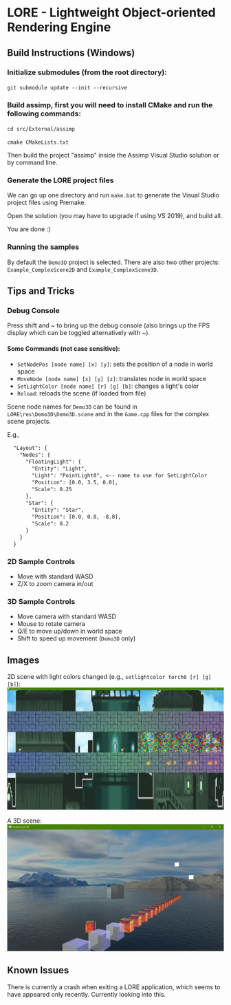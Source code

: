 # LORE - Lightweight Object-oriented Rendering Engine

## Build Instructions (Windows)

### Initialize submodules (from the root directory):

`git submodule update --init --recursive`

### Build assimp, first you will need to install CMake and run the following commands:

`cd src/External/assimp`

`cmake CMakeLists.txt`

Then build the project "assimp" inside the Assimp Visual Studio solution or by command line.

### Generate the LORE project files
We can go up one directory and run `make.bat` to generate the Visual Studio project files using Premake.

Open the solution (you may have to upgrade if using VS 2019), and build all.

You are done :)

### Running the samples

By default the `Demo3D` project is selected. There are also two other projects: `Example_ComplexScene2D` and `Example_ComplexScene3D`.

## Tips and Tricks

### Debug Console
Press shift and ~ to bring up the debug console (also brings up the FPS display which can be toggled alternatively with ~).

#### Some Commands (not case sensitive):
- `SetNodePos [node name] [x] [y]`: sets the position of a node in world space
- `MoveNode [node name] [x] [y] [z]`: translates node in world space
- `SetLightColor [node name] [r] [g] [b]`: changes a light's color
- `Reload`: reloads the scene (if loaded from file)

Scene node names for `Demo3D` can be found in `LORE\res\Demo3D\Demo3D.scene` and in the `Game.cpp` files for the complex scene projects.

E.g.,
```
  "Layout": {
    "Nodes": {
      "FloatingLight": {
        "Entity": "Light",
        "Light": "PointLight0", <-- name to use for SetLightColor
        "Position": [0.0, 3.5, 0.0],
        "Scale": 0.25
      },
      "Star": {
        "Entity": "Star",
        "Position": [0.0, 0.0, -8.0],
        "Scale": 0.2
      }
    }
  }
```

### 2D Sample Controls 
- Move with standard WASD
- Z/X to zoom camera in/out

### 3D Sample Controls
- Move camera with standard WASD
- Mouse to rotate camera
- Q/E to move up/down in world space
- Shift to speed up movement (`Demo3D` only)

## Images

2D scene with light colors changed (e.g., `setlightcolor torch0 [r] [g] [b]`):
![2D Sample](images/2Dscene.png)

A 3D scene:
![3D Sample](images/3Dscene.png)

## Known Issues
There is currently a crash when exiting a LORE application, which seems to have appeared only recently. Currently looking into this.
